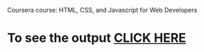 Coursera course: HTML, CSS, and Javascript for Web Developers


# To see the output [CLICK HERE](https://SrihithaReddy13.github.io/html-course/module-2/index.html)
